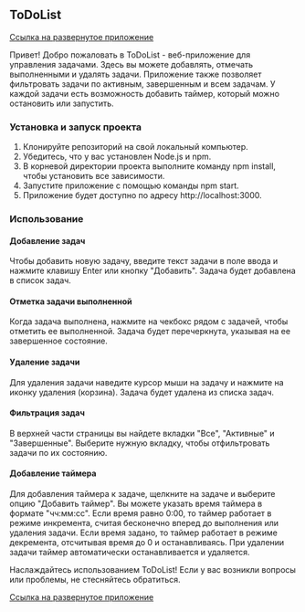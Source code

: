 ## ToDoList 
[Ссылка на развернутое приложение](https://todokata-dima-gorunov.vercel.app)

Привет! Добро пожаловать в ToDoList - веб-приложение для управления задачами. Здесь вы можете добавлять, отмечать выполненными и удалять задачи. Приложение также позволяет фильтровать задачи по активным, завершенным и всем задачам. У каждой задачи есть возможность добавить таймер, который можно остановить или запустить.

### Установка и запуск проекта
1. Клонируйте репозиторий на свой локальный компьютер.
2. Убедитесь, что у вас установлен Node.js и npm.
3. В корневой директории проекта выполните команду npm install, чтобы установить все зависимости.
4. Запустите приложение с помощью команды npm start.
5. Приложение будет доступно по адресу http://localhost:3000.
### Использование
#### Добавление задач
Чтобы добавить новую задачу, введите текст задачи в поле ввода и нажмите клавишу Enter или кнопку "Добавить". Задача будет добавлена в список задач.

#### Отметка задачи выполненной
Когда задача выполнена, нажмите на чекбокс рядом с задачей, чтобы отметить ее выполненной. Задача будет перечеркнута, указывая на ее завершенное состояние.

#### Удаление задачи
Для удаления задачи наведите курсор мыши на задачу и нажмите на иконку удаления (корзина). Задача будет удалена из списка задач.

#### Фильтрация задач
В верхней части страницы вы найдете вкладки "Все", "Активные" и "Завершенные". Выберите нужную вкладку, чтобы отфильтровать задачи по их состоянию.

#### Добавление таймера
Для добавления таймера к задаче, щелкните на задаче и выберите опцию "Добавить таймер". Вы можете указать время таймера в формате "чч:мм:сс". Если время равно 0:00, то таймер работает в режиме инкремента, считая бесконечно вперед до выполнения или удаления задачи. Если время задано, то таймер работает в режиме декремента, отсчитывая время до 0 и останавливаясь. При удалении задачи таймер автоматически останавливается и удаляется.

Наслаждайтесь использованием ToDoList! Если у вас возникли вопросы или проблемы, не стесняйтесь обратиться.

[Ссылка на развернутое приложение](https://todokata-dima-gorunov.vercel.app)
